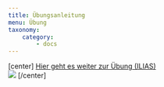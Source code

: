 ```yaml
---
title: Übungsanleitung
menu: Übung
taxonomy:
    category:
        - docs
---
```

[center]
[Hier geht es weiter zur Übung (ILIAS)<br> ![](image://images/exercise_open1.png)](https://www.opengeoedu.de/emob_ex)
[/center]
